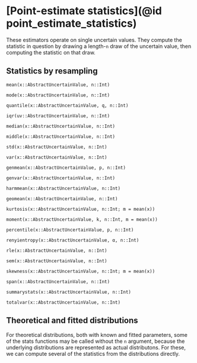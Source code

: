 # [Point-estimate statistics](@id point_estimate_statistics)

These estimators operate on single uncertain values. They compute the statistic in question by drawing a
length-`n` draw of the uncertain value, then computing the statistic on that draw.

## Statistics by resampling

```@docs
mean(x::AbstractUncertainValue, n::Int)
```

```@docs
mode(x::AbstractUncertainValue, n::Int)
```

```@docs
quantile(x::AbstractUncertainValue, q, n::Int)
```

```@docs
iqr(uv::AbstractUncertainValue, n::Int)
```

```@docs
median(x::AbstractUncertainValue, n::Int)
```

```@docs
middle(x::AbstractUncertainValue, n::Int)
```

```@docs
std(x::AbstractUncertainValue, n::Int)
```

```@docs
var(x::AbstractUncertainValue, n::Int)
```

```@docs
genmean(x::AbstractUncertainValue, p, n::Int)
```

```@docs
genvar(x::AbstractUncertainValue, n::Int)
```

```@docs
harmmean(x::AbstractUncertainValue, n::Int)
```

```@docs
geomean(x::AbstractUncertainValue, n::Int)
```

```@docs
kurtosis(x::AbstractUncertainValue, n::Int; m = mean(x))
```

```@docs
moment(x::AbstractUncertainValue, k, n::Int, m = mean(x))
```

```@docs
percentile(x::AbstractUncertainValue, p, n::Int)
```

```@docs
renyientropy(x::AbstractUncertainValue, α, n::Int)
```

```@docs
rle(x::AbstractUncertainValue, n::Int)
```

```@docs
sem(x::AbstractUncertainValue, n::Int)
```

```@docs
skewness(x::AbstractUncertainValue, n::Int; m = mean(x))
```

```@docs
span(x::AbstractUncertainValue, n::Int)
```

```@docs
summarystats(x::AbstractUncertainValue, n::Int)
```

```@docs
totalvar(x::AbstractUncertainValue, n::Int)
```

## Theoretical and fitted distributions

For theoretical distributions, both with known and fitted parameters, some of 
the stats functions may be called without the `n` argument, because the underlying
distributions are represented as actual distributons. For these, we can compute
several of the statistics from the distributions directly.

